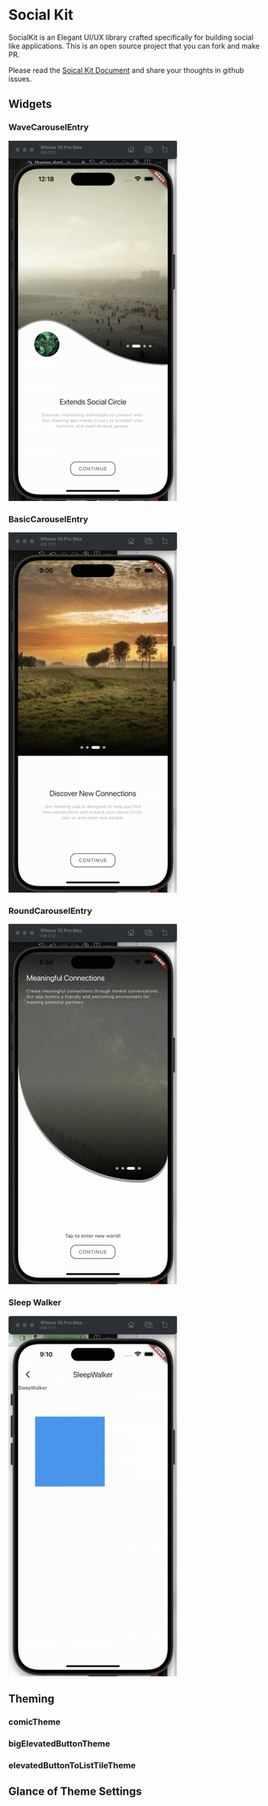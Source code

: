 # Social Kit

SocialKit is an Elegant UI/UX library crafted specifically for building social like applications. This is an open source project that you can fork and make PR.


Please read the [Soical Kit Document](https://thruthesky.github.io/social_kit/) and share your thoughts in github issues.

## Widgets

### WaveCarouselEntry

![WaveCarouseEntry](https://github.com/thruthesky/social_kit/blob/main/images/wave_carousel_entry.gif?raw=true)


### BasicCarouselEntry


![BasicCarouseEntry](https://github.com/thruthesky/social_kit/blob/main/images/basic_carousel_entry.gif?raw=true)

### RoundCarouselEntry

![RoundCarouseEntry](https://github.com/thruthesky/social_kit/blob/main/images/round_carousel_entry.gif?raw=true)


### Sleep Walker


![SleepWalker](https://github.com/thruthesky/social_kit/blob/main/images/sleep_walker.gif?raw=true)


## Theming

### comicTheme



### bigElevatedButtonTheme

### elevatedButtonToListTileTheme




## Glance of Theme Settings

